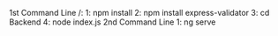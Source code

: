 1st Command Line
/: 1: npm install
2: npm install express-validator
3: cd Backend
4: node index.js
2nd Command Line
1: ng serve
